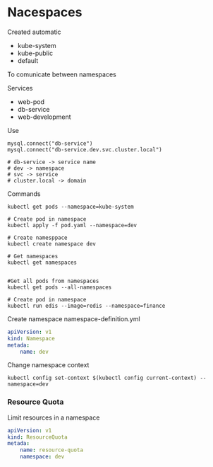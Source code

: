 # Nacespaces

Created automatic

- kube-system
- kube-public
- default

To comunicate between namespaces

Services
- web-pod
- db-service
- web-development

Use
```SHELL
mysql.connect("db-service")
mysql.connect("db-service.dev.svc.cluster.local")

# db-service -> service name
# dev -> namespace
# svc -> service
# cluster.local -> domain
```

Commands
```SHELL
kubectl get pods --namespace=kube-system

# Create pod in namespace
kubectl apply -f pod.yaml --namespace=dev

# Create namesppace
kubectl create namespace dev

# Get namespaces
kubectl get namespaces


#Get all pods from namespaces
kubectl get pods --all-namespaces

# Create pod in namespace
kubectl run edis --image=redis --namespace=finance
```

Create namespace
namespace-definition.yml
```yaml
apiVersion: v1
kind: Namespace
metada: 
    name: dev
```

Change namespace context
```SHELL
kubectl config set-context $(kubectl config current-context) --namespace=dev
```

### Resource Quota

Limit resources in a namespace
```yaml
apiVersion: v1
kind: ResourceQuota
metada: 
    name: resource-quota
    namespace: dev
```